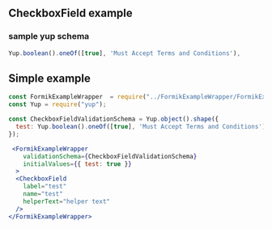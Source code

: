 ## CheckboxField example

### sample yup schema

```jsx static
Yup.boolean().oneOf([true], 'Must Accept Terms and Conditions'),
```

## Simple example

```jsx
const FormikExampleWrapper  = require("../FormikExampleWrapper/FormikExampleWrapper").default;
const Yup = require("yup");

const CheckboxFieldValidationSchema = Yup.object().shape({
  test: Yup.boolean().oneOf([true], 'Must Accept Terms and Conditions'),
}); 

 <FormikExampleWrapper 
    validationSchema={CheckboxFieldValidationSchema}
    initialValues={{ test: true }}
  >
  <CheckboxField
    label="test"
    name="test"
    helperText="helper text"
  />
</FormikExampleWrapper>
```

